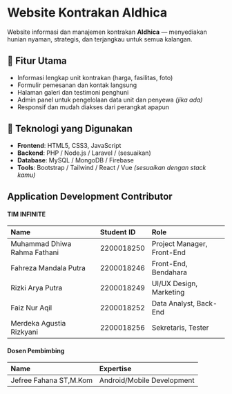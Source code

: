 # Website Kontrakan Aldhica

Website informasi dan manajemen kontrakan **Aldhica** — menyediakan hunian nyaman, strategis, dan terjangkau untuk semua kalangan.

## 🌟 Fitur Utama

- Informasi lengkap unit kontrakan (harga, fasilitas, foto)
- Formulir pemesanan dan kontak langsung
- Halaman galeri dan testimoni penghuni
- Admin panel untuk pengelolaan data unit dan penyewa *(jika ada)*
- Responsif dan mudah diakses dari perangkat apapun

## 🚀 Teknologi yang Digunakan

- **Frontend**: HTML5, CSS3, JavaScript
- **Backend**: PHP / Node.js / Laravel / (sesuaikan)
- **Database**: MySQL / MongoDB / Firebase
- **Tools**: Bootstrap / Tailwind / React / Vue *(sesuaikan dengan stack kamu)*
## Application Development Contributor

#### TIM INFINITE

| Name | Student ID | Role |
| :--- | :--- | :--- |
| Muhammad Dhiwa Rahma Fathani |  2200018250 | Project Manager, Front-End|
| Fahreza Mandala Putra| 2200018246 | Front-End, Bendahara |
| Rizki Arya Putra| 2200018249 | UI/UX Design, Marketing |
| Faiz Nur Aqil| 2200018252 | Data Analyst, Back-End |
| Merdeka Agustia Rizkyani | 2200018256 | Sekretaris, Tester |

#### Dosen Pembimbing

| Name | Expertise |
| :--- | :--- |
| Jefree Fahana ST,M.Kom | Android/Mobile Development |

